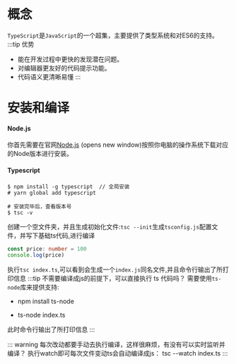 # 概念

`TypeScript`是`JavaScript`的一个超集，主要提供了类型系统和对ES6的支持。
:::tip 优势

* 能在开发过程中更快的发现潜在问题。
* 对编辑器更友好的代码提示功能。
* 代码语义更清晰易懂
  :::

# 安装和编译

#### Node.js

你首先需要在官网[Node.js](https://nodejs.org/zh-cn/) (opens new window)按照你电脑的操作系统下载对应的Node版本进行安装。

#### Typescript

```shell 
$ npm install -g typescript  // 全局安装
# yarn global add typescript

# 安装完毕后，查看版本号
$ tsc -v
```

创建一个空文件夹，并且生成初始化文件:`tsc --init`生成`tsconfig.js`配置文件，并写下基础ts代码,进行编译

```ts
const price: number = 100
console.log(price)
```

执行`tsc index.ts`,可以看到会生成一个`index.js`同名文件,并且命令行输出了所打印信息
:::tip 不需要编译成js的前提下，可以直接执行 ts 代码吗？ 需要使用`ts-node`库来提供支持:

* npm install ts-node

* ts-node index.ts

此时命令行输出了所打印信息
:::

::: warning 每次改动都要手动去执行编译，这样很麻烦，有没有可以实时监听并编译？
执行watch即可每次文件变动ts会自动编译成js： tsc --watch index.ts
:::











